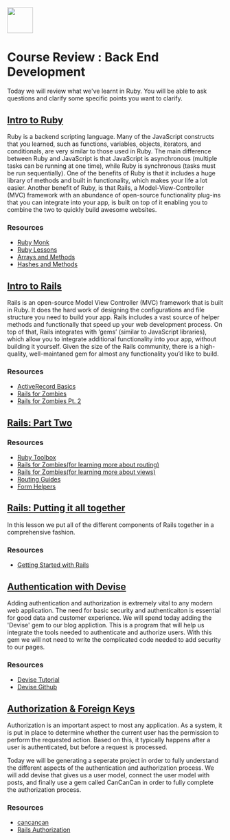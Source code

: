 # <img src="https://cloud.githubusercontent.com/assets/8397980/19818474/bd21af4c-9d04-11e6-8df6-1ed154718dce.png" height="60">

# Course Review : Back End Development
Today we will review what we've learnt in Ruby. You will be able to ask questions and clarify some specific points you want to clarify.

## <a href="https://github.com/product-school/ruby-lesson">Intro to Ruby</a>

Ruby is a backend scripting language. Many of the JavaScript constructs that you learned, such as functions, variables, objects, iterators, and conditionals, are very similar to those used in Ruby. The main difference between Ruby and JavaScript is that JavaScript is asynchronous (multiple tasks can be running at one time), while Ruby is synchronous (tasks must be run sequentially). One of the benefits of Ruby is that it includes a huge library of methods and built in functionality, which makes your life a lot easier. Another benefit of Ruby, is that Rails, a Model-View-Controller (MVC) framework with an abundance of open-source functionality plug-ins that you can integrate into your app, is built on top of it enabling you to combine the two to quickly build awesome websites.

### Resources

- <a href="http://rubymonk.com/learning/books/1-ruby-primer">Ruby Monk</a>
- <a href="http://www.ruby-doc.org/core-2.2.0/">Ruby Lessons</a>
- <a href="http://www.ruby-doc.org/core-2.2.0/Array.html">Arrays and Methods</a>
- <a href="http://www.ruby-doc.org/core-2.2.0/Hash.html">Hashes and Methods</a>

## <a href="https://github.com/product-school/rails-lesson">Intro to Rails</a>

Rails is an open-source Model View Controller (MVC) framework that is built in Ruby. It does the hard work of designing the configurations and file structure you need to build your app. Rails includes a vast source of helper methods and functionally that speed up your web development process. On top of that, Rails integrates with ‘gems’ (similar to JavaScript libraries), which allow you to integrate additional functionality into your app, without building it yourself. Given the size of the Rails community, there is a high-quality, well-maintaned gem for almost any functionality you’d like to build.

### Resources

- <a href="http://edgeguides.rubyonrails.org/active_record_basics.html">ActiveRecord Basics</a>
- <a href="http://railsforzombies.org/levels/1">Rails for Zombies</a>
- <a href="http://railsforzombies.org/levels/2">Rails for Zombies Pt. 2</a>

## <a href="https://github.com/product-school/rails-pt2-lesson">Rails: Part Two</a>

### Resources

- <a href="https://www.ruby-toolbox.com/">Ruby Toolbox</a>
- <a href="https://www.codeschool.com/courses/rails-for-zombies-redux">Rails for Zombies(for learning more about routing)</a>
- <a href="https://www.codeschool.com/courses/rails-for-zombies-redux">Rails for Zombies(for learning more about views)</a>
- <a href="http://guides.rubyonrails.org/routing.html">Routing Guides</a>
- <a href="http://guides.rubyonrails.org/form_helpers.html">Form Helpers</a>

## <a href="https://github.com/product-school/rails-putting-it-all-together">Rails: Putting it all together</a>

In this lesson we put all of the different components of Rails together in a comprehensive fashion.

### Resources

- <a href="http://guides.rubyonrails.org/getting_started.html">Getting Started with Rails</a>

## <a href="https://github.com/product-school/rails-devise">Authentication with Devise</a>

Adding authentication and authorization is extremely vital to any modern web application. The need for basic security and authenticaiton is essential for good data and customer experience. We will spend today adding the 'Devise' gem to our blog appliction. This is a program that will help us integrate the tools needed to authenticate and authorize users. With this gem we will not need to write the complicated code needed to add security to our pages.

### Resources

- <a href="http://www.korenlc.com/rails-tutorial-authentication-with-devise/">Devise Tutorial</a>
- <a href="https://github.com/plataformatec/devise">Devise Github</a>

## <a href="https://github.com/product-school/authorization-rails">Authorization & Foreign Keys</a>

Authorization is an important aspect to most any application. As a system, it is put in place to determine whether the current user has the permission to perform the requested action. Based on this, it typically happens after a user is authenticated, but before a request is processed.

Today we will be generating a seperate project in order to fully understand the different aspects of the authentication and authorization process. We will add devise that gives us a user model, connect the user model with posts, and finally use a gem called CanCanCan in order to fully complete the authorization process.

### Resources

- <a href="https://github.com/CanCanCommunity/cancancan">cancancan</a>
- <a href="https://www.sitepoint.com/cancancan-rails-authorization-dance/">Rails Authorization</a>
